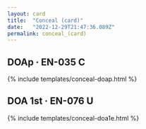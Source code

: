 ```yaml
---
layout: card
title:  "Conceal (card)"
date:   "2022-12-29T21:47:36.089Z"
permalink: conceal_(card)
---
```


## DOAp &middot; EN-035 C

{% include templates/conceal-doap.html %}


## DOA 1st &middot; EN-076 U

{% include templates/conceal-doa1e.html %}
